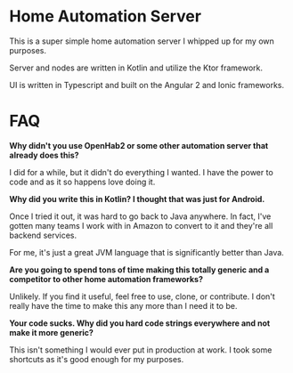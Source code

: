 # Home Automation Server
This is a super simple home automation server I whipped up for my own purposes. 

Server and nodes are written in Kotlin and utilize the Ktor framework.

UI is written in Typescript and built on the Angular 2 and Ionic frameworks.

# FAQ
**Why didn't you use OpenHab2 or some other automation server that already does this?**

I did for a while, but it didn't do everything I wanted. I have the power to code and as it so happens love doing it.

**Why did you write this in Kotlin? I thought that was just for Android.**

Once I tried it out, it was hard to go back to Java anywhere. In fact, I've gotten many teams I work with in Amazon to convert to it and they're all backend services.

For me, it's just a great JVM language that is significantly better than Java.

**Are you going to spend tons of time making this totally generic and a competitor to other home automation frameworks?**

Unlikely. If you find it useful, feel free to use, clone, or contribute. I don't really have the time to make this any more than I need it to be.

**Your code sucks. Why did you hard code strings everywhere and not make it more generic?**

This isn't something I would ever put in production at work. I took some shortcuts as it's good enough for my purposes.
